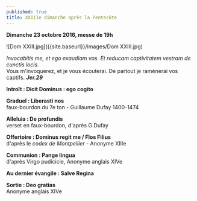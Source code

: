 ```yaml
---
published: true
title: XXIIIe dimanche après la Pentecôte
---
```

**Dimanche 23 octobre 2016, messe de 19h**  

![Dom XXIII.jpg]({{site.baseurl}}/images/Dom XXIII.jpg)

*Invocabitis me, et ego exaudiam vos. Et reducam captivitatem vestram de cunctis locis.*  
Vous m'invoquerez, et je vous écouterai. De partout je ramènerai vos captifs. ***Jer.29***

**Introït : Dicit Dominus : ego cogito**

**Graduel : Liberasti nos**  
faux-bourdon du 7e ton - Guillaume Dufay 1400-1474

**Alleluia : De profundis**  
verset en faux-bourdon, d'après G.Dufay

**Offertoire : Dominus regit me / Flos Filius**  
d'après le *codex de Montpellier* - Anonyme XIIIe

**Communion : Pange lingua**  
d'après Virgo pudicicie, Anonyme anglais XIVe

**Au dernier évangile : Salve Regina**

**Sortie : Deo gratias**  
Anonyme anglais XIVe
